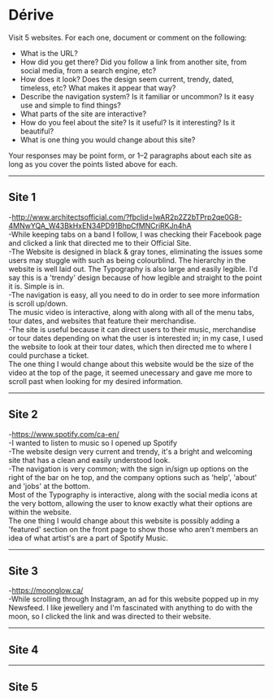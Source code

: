 # Dérive

Visit 5 websites. For each one, document or comment on the following:
* What is the URL?
* How did you get there? Did you follow a link from another site, from social media, from a search engine, etc?
* How does it look? Does the design seem current, trendy, dated, timeless, etc? What makes it appear that way?
* Describe the navigation system? Is it familiar or uncommon? Is it easy use and simple to find things?
* What parts of the site are interactive?
* How do you feel about the site? Is it useful? Is it interesting? Is it beautiful?
* What is one thing you would change about this site?

Your responses may be point form, or 1–2 paragraphs about each site as long as you cover the points listed above for each.

---
## Site 1
-http://www.architectsofficial.com/?fbclid=IwAR2p2Z2bTPrp2qe0G8-4MNwYQA_W43BkHxEN34PD91BhpCfMNCriRKJn4hA
<br>
-While keeping tabs on a band I follow, I was checking their Facebook page and clicked a link that directed me to their Official Site.
<br>
-The Website is designed in black & gray tones, eliminating the issues some users may stuggle with such as being colourblind. The hierarchy in the website is well laid out. The Typography is also large and easily legible. I'd say this is a 'trendy' design because of how legible and straight to the point it is. Simple is in.
<br>
-The navigation is easy, all you need to do in order to see more information is scroll up/down.
<br>
The music video is interactive, along with along with all of the menu tabs, tour dates, and websites that feature their merchandise.
<br>
-The site is useful because it can direct users to their music, merchandise or tour dates depending on what the user is interested in; in my case, I used the website to look at their tour dates, which then directed me to where I could purchase a ticket.
<br>
The one thing I would change about this website would be the size of the video at the top of the page, it seemed unecessary and gave me more to scroll past when looking for my desired information.


---
## Site 2
-https://www.spotify.com/ca-en/
<br>
-I wanted to listen to music so I opened up Spotify
<br>
-The website design very current and trendy, it's a bright and welcoming site that has a clean and easily understood look.
<br>
-The navigation is very common; with the sign in/sign up options on the right of the bar on he top, and the company options such as 'help', 'about' and 'jobs' at the bottom.
<br>
Most of the Typography is interactive, along with the social media icons at the very bottom, allowing the user to know exactly what their options are within the website.
<br>
The one thing I would change about this website is possibly adding a 'featured' section on the front page to show those who aren't members an idea of what artist's are a part of Spotify Music.


---
## Site 3
-https://moonglow.ca/
<br>
-While scrolling through Instagram, an ad for this website popped up in my Newsfeed. I like jewellery and I'm fascinated with anything to do with the moon, so I clicked the link and was directed to their website.
<br>



---
## Site 4




---
## Site 5



